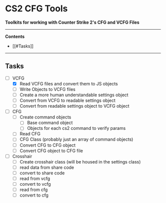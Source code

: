 # CS2 CFG Tools
**Toolkits for working with Counter Strike 2's CFG and VCFG Files**

---
**Contents**
- [[#Tasks]]
---
## Tasks
- [ ] VCFG
	- [x] Read VCFG files and convert them to JS objects
	- [ ] Write Objects to VCFG files
	- [ ] Create a more human understandable settings object
	- [ ] Convert from VCFG to readable settings object
	- [ ] Convert from readable settings object to VCFG object
- [ ] CFG
	- [ ] Create command objects
		- [ ] Base command object
		- [ ] Objects for each cs2 command to verify params
	- [ ] Read CFG
	- [ ] CFG Class (probably just an array of command objects)
	- [ ] Convert CFG to CFG object
	- [ ] Convert CFG object to CFG file
- [ ] Crosshair
	- [ ] Create crosshair class (will be housed in the settings class)
	- [ ] read data from share code
	- [ ] convert to share code
	- [ ] read from vcfg
	- [ ] convert to vcfg
	- [ ] read from cfg
	- [ ] convert to cfg
